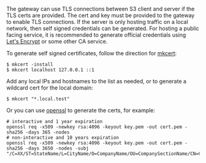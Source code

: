 The gateway can use TLS connections between S3 client and server if the TLS certs are provided. The cert and key must be provided to the gateway to enable TLS connections. If the server is only hosting traffic on a local network, then self signed credentials can be generated. For hosting a public facing service, it is recommended to generate official credentials using [Let's Encrypt](https://letsencrypt.org) or some other CA service.

To generate self signed certificates, follow the direction for [mkcert](https://github.com/FiloSottile/mkcert):
```
$ mkcert -install
$ mkcert localhost 127.0.0.1 ::1
```
Add any local IPs and hostnames to the list as needed, or to generate a wildcard cert for the local domain:
```
$ mkcert "*.local.test"
```

Or you can use [openssl](https://www.openssl.org/docs/apps/req.html) to generate the certs, for example:
```
# interactive and 1 year expiration
openssl req -x509 -newkey rsa:4096 -keyout key.pem -out cert.pem -sha256 -days 365 -nodes
# non-interactive and 10 years expiration
openssl req -x509 -newkey rsa:4096 -keyout key.pem -out cert.pem -sha256 -days 3650 -nodes -subj "/C=XX/ST=StateName/L=CityName/O=CompanyName/OU=CompanySectionName/CN=CommonNameOrHostname"
```